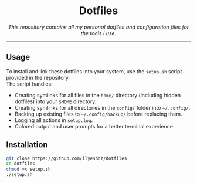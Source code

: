 <div align="center">
  <h1>Dotfiles</h1>
  <i>This repository contains all my personal dotfiles and configuration files for the tools I use.</i>
</div>

---

## Usage

To install and link these dotfiles into your system, use the `setup.sh` script provided in the repository.  
The script handles:

- Creating symlinks for all files in the `home/` directory (including hidden dotfiles) into your `$HOME` directory.
- Creating symlinks for all directories in the `config/` folder into `~/.config/`.
- Backing up existing files to `~/.config/backup/` before replacing them.
- Logging all actions in `setup.log`.
- Colored output and user prompts for a better terminal experience.

## Installation

```bash
git clone https://github.com/ilyeshdz/dotfiles
cd dotfiles
chmod +x setup.sh
./setup.sh
```
